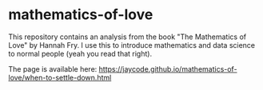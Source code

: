 # mathematics-of-love
This repository contains an analysis from the book "The Mathematics of Love" by Hannah Fry. I use this to introduce mathematics and data science to normal people (yeah you read that right).

The page is available here: https://jaycode.github.io/mathematics-of-love/when-to-settle-down.html
